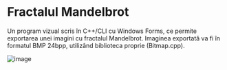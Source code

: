 # Fractalul Mandelbrot
Un program vizual scris în C++/CLI cu Windows Forms, ce permite exportarea unei imagini cu fractalul Mandelbrot.
Imaginea exportată va fi în formatul BMP 24bpp, utilizând biblioteca proprie (Bitmap.cpp).

![image](https://github.com/cemti/usm-mandelbrot/assets/145233484/246476d8-ba83-4fa3-9032-0f219efa736b)
